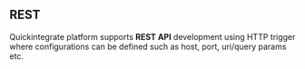## REST
Quickintegrate platform supports **REST API** development using HTTP trigger where configurations can be defined such as host, port, uri/query params etc.														